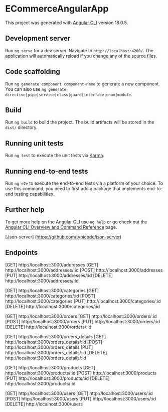 # ECommerceAngularApp

This project was generated with [Angular CLI](https://github.com/angular/angular-cli) version 18.0.5.

## Development server

Run `ng serve` for a dev server. Navigate to `http://localhost:4200/`. The application will automatically reload if you change any of the source files.

## Code scaffolding

Run `ng generate component component-name` to generate a new component. You can also use `ng generate directive|pipe|service|class|guard|interface|enum|module`.

## Build

Run `ng build` to build the project. The build artifacts will be stored in the `dist/` directory.

## Running unit tests

Run `ng test` to execute the unit tests via [Karma](https://karma-runner.github.io).

## Running end-to-end tests

Run `ng e2e` to execute the end-to-end tests via a platform of your choice. To use this command, you need to first add a package that implements end-to-end testing capabilities.

## Further help

To get more help on the Angular CLI use `ng help` or go check out the [Angular CLI Overview and Command Reference](https://angular.dev/tools/cli) page.

[Json-server] (https://github.com/typicode/json-server)

## Endpoints

[GET] http://localhost:3000/addresses
[GET] http://localhost:3000/addresses/:id
[POST] http://localhost:3000/addresses
[PUT] http://localhost:3000/addresses/:id
[DELETE] http://localhost:3000/addresses/:id

[GET] http://localhost:3000/categories
[GET] http://localhost:3000/categories/:id
[POST] http://localhost:3000/categories
[PUT] http://localhost:3000/categories/:id
[DELETE] http://localhost:3000/categories/:id

[GET] http://localhost:3000/orders
[GET] http://localhost:3000/orders/:id
[POST] http://localhost:3000/orders
[PUT] http://localhost:3000/orders/:id
[DELETE] http://localhost:3000/orders/:id

[GET] http://localhost:3000/orders_details
[GET] http://localhost:3000/orders_details/:id
[POST] http://localhost:3000/orders_details
[PUT] http://localhost:3000/orders_details/:id
[DELETE] http://localhost:3000/orders_details/:id

[GET] http://localhost:3000/products
[GET] http://localhost:3000/products/:id
[POST] http://localhost:3000/products
[PUT] http://localhost:3000/products/:id
[DELETE] http://localhost:3000/products/:id

[GET] http://localhost:3000/users
[GET] http://localhost:3000/users/:id
[POST] http://localhost:3000/users
[PUT] http://localhost:3000/users/:id
[DELETE] http://localhost:3000/users
